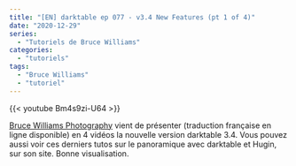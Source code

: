 ```yaml
---
title: "[EN] darktable ep 077 - v3.4 New Features (pt 1 of 4)"
date: "2020-12-29"
series:
  - "Tutoriels de Bruce Williams"
categories: 
  - "tutoriels"
tags: 
  - "Bruce Williams"
  - "tutoriel"
---
```


{{< youtube Bm4s9zi-U64 >}}

[Bruce Williams Photography](https://www.youtube.com/channel/UCkqe4BYsllmcxo2dsF-rFQw) vient de présenter (traduction française en ligne disponible) en 4 vidéos la nouvelle version darktable 3.4. Vous pouvez aussi voir ces derniers tutos sur le panoramique avec darktable et Hugin, sur son site. Bonne visualisation.
